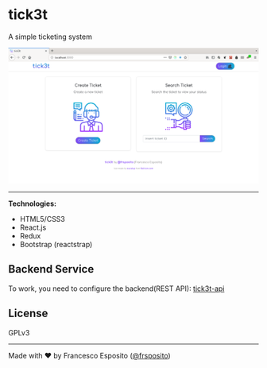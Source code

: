 # tick3t

A simple ticketing system

![tick3t screenshot](screenshot.png)

---

**Technologies:**

- HTML5/CSS3
- React.js
- Redux
- Bootstrap (reactstrap)

## Backend Service

To work, you need to configure the backend(REST API): [tick3t-api](https://github.com/frsposito/tick3t-api)

## License

GPLv3

---
Made with ❤️ by Francesco Esposito ([@frsposito](https://github.com/frsposito))
